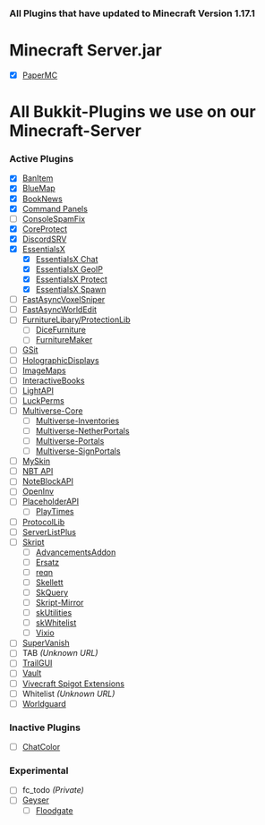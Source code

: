 ### All Plugins that have updated to Minecraft Version 1.17.1

# Minecraft Server.jar
- [x] [PaperMC](https://papermc.io/)

# All Bukkit-Plugins we use on our Minecraft-Server
### Active Plugins
- [x] [BanItem](https://www.spigotmc.org/resources/banitem-1-7-1-17.67701/)
- [x] [BlueMap](https://www.spigotmc.org/resources/bluemap.83557/)
- [x] [BookNews](https://www.spigotmc.org/resources/booknews-1-8-1-17.61163/)
- [x] [Command Panels](https://www.spigotmc.org/resources/command-panels-custom-guis.67788/)
- [ ] [ConsoleSpamFix](https://www.spigotmc.org/resources/console-spam-fix.18410/)
- [x] [CoreProtect](https://www.spigotmc.org/resources/coreprotect.8631/)
- [x] [DiscordSRV](https://www.spigotmc.org/resources/discordsrv.18494/)
- [x] [EssentialsX](https://www.spigotmc.org/resources/essentialsx.9089/)
  - [x] [EssentialsX Chat](https://essentialsx.net/downloads.html)
  - [x] [EssentialsX GeoIP](https://essentialsx.net/downloads.html)
  - [x] [EssentialsX Protect](https://essentialsx.net/downloads.html)
  - [x] [EssentialsX Spawn](https://essentialsx.net/downloads.html)
- [ ] [FastAsyncVoxelSniper](https://intellectualsites.github.io/download/favs.html)
- [ ] [FastAsyncWorldEdit](https://www.spigotmc.org/resources/fast-async-worldedit.13932/)
- [ ] [FurnitureLibary/ProtectionLib](https://www.spigotmc.org/resources/furniturelibary-protectionlib.9368/)
  - [ ] [DiceFurniture](https://www.spigotmc.org/resources/dicefurniture-plugin-m%C3%B6bel-plugin.6006/)
  - [ ] [FurnitureMaker](https://www.spigotmc.org/resources/furnituremaker.20667/)
- [ ] [GSit](https://www.spigotmc.org/resources/gsit-modern-sit-seat-and-chair-lay-and-crawl-plugin-1-13-x-1-17-x.62325/)
- [ ] [HolographicDisplays](https://dev.bukkit.org/projects/holographic-displays)
- [ ] [ImageMaps](https://dev.bukkit.org/projects/imagemaps)
- [ ] [InteractiveBooks](https://www.spigotmc.org/resources/interactivebooks.45604/)
- [ ] [LightAPI](https://www.spigotmc.org/resources/lightapi-fork.48247/)
- [ ] [LuckPerms](https://luckperms.net/)
- [ ] [Multiverse-Core](https://dev.bukkit.org/projects/multiverse-core)
  - [ ] [Multiverse-Inventories](https://dev.bukkit.org/projects/multiverse-inventories/)
  - [ ] [Multiverse-NetherPortals](https://dev.bukkit.org/projects/multiverse-netherportals/)
  - [ ] [Multiverse-Portals](https://dev.bukkit.org/projects/multiverse-portals/)
  - [ ] [Multiverse-SignPortals](https://dev.bukkit.org/projects/multiverse-signportals/)
- [ ] [MySkin](https://www.spigotmc.org/resources/myskin-1-8-x-1-16-5.52303/)
- [ ] [NBT API](https://www.spigotmc.org/resources/nbt-api.7939/)
- [ ] [NoteBlockAPI](https://www.spigotmc.org/resources/noteblockapi.19287/)
- [ ] [OpenInv](https://dev.bukkit.org/projects/openinv)
- [ ] [PlaceholderAPI](https://www.spigotmc.org/resources/placeholderapi.6245/)
  - [ ] [PlayTimes](https://www.spigotmc.org/resources/playtimes-check-players-playtime-server-uptime.58858/)
- [ ] [ProtocolLib](https://www.spigotmc.org/resources/protocollib.1997/)
- [ ] [ServerListPlus](https://www.spigotmc.org/resources/serverlistplus.241/)
- [ ] [Skript](https://github.com/SkriptLang/Skript/releases)
  - [ ] [AdvancementsAddon](https://skripttools.net/addons?q=AdvancementsAddon)
  - [ ] [Ersatz](https://skripttools.net/addons?q=Ersatz)
  - [ ] [reqn](https://skripttools.net/addons?q=reqn)
  - [ ] [Skellett](https://skripttools.net/addons?q=Skellett)
  - [ ] [SkQuery](https://skripttools.net/addons?q=SkQuery)
  - [ ] [Skript-Mirror](https://skripttools.net/addons?q=skript-mirror)
  - [ ] [skUtilities](https://skripttools.net/addons?q=skUtilities)
  - [ ] [skWhitelist](https://skripttools.net/addons?q=skWhitelist)
  - [ ] [Vixio](https://skripttools.net/addons?q=Vixio)
- [ ] [SuperVanish](https://www.spigotmc.org/resources/supervanish-be-invisible.1331/)
- [ ] TAB *(Unknown URL)*
- [ ] [TrailGUI](https://www.spigotmc.org/resources/trailgui.1091/)
- [ ] [Vault](https://www.spigotmc.org/resources/vault.34315/)
- [ ] [Vivecraft Spigot Extensions](https://github.com/jrbudda/Vivecraft_Spigot_Extensions/releases)
- [ ] Whitelist *(Unknown URL)*
- [ ] [Worldguard](https://dev.bukkit.org/projects/worldguard)

### Inactive Plugins
- [ ] [ChatColor](https://www.spigotmc.org/resources/chatcolor.22692/)

### Experimental
- [ ] fc_todo *(Private)*
- [ ] [Geyser](https://github.com/GeyserMC/Geyser)
  - [ ] [Floodgate](https://github.com/GeyserMC/Floodgate)
